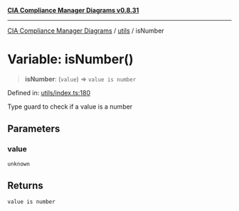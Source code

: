 [**CIA Compliance Manager Diagrams v0.8.31**](../../README.md)

***

[CIA Compliance Manager Diagrams](../../modules.md) / [utils](../README.md) / isNumber

# Variable: isNumber()

> **isNumber**: (`value`) => `value is number`

Defined in: [utils/index.ts:180](https://github.com/Hack23/cia-compliance-manager/blob/85c025371255f412469ec0119911b7cb143a6212/src/utils/index.ts#L180)

Type guard to check if a value is a number

## Parameters

### value

`unknown`

## Returns

`value is number`
